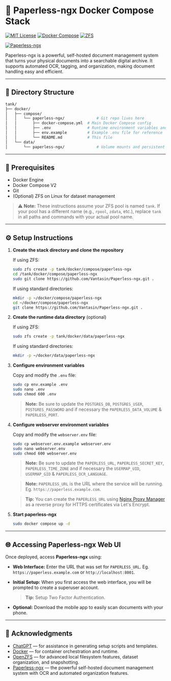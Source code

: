 # 📘 Paperless-ngx Docker Compose Stack

[![MIT License](https://img.shields.io/github/license/Vantasin/paperless-ngx?style=flat-square)](LICENSE)
[![Docker Compose](https://img.shields.io/badge/Docker-Compose-blue?logo=docker)](https://www.docker.com/)
[![ZFS](https://img.shields.io/badge/ZFS-OpenZFS-blue?style=flat-square)](https://openzfs.org/)

[![Paperless-ngx](https://img.shields.io/badge/Paperless--ngx-Document%20Management-blue?logo=read-the-docs&style=flat-square)](https://docs.paperless-ngx.com)

Paperless-ngx is a powerful, self-hosted document management system that turns your physical documents into a searchable digital archive. It supports automated OCR, tagging, and organization, making document handling easy and efficient.

---

## 📁 Directory Structure

```bash
tank/
├── docker/
│   ├── compose/
│   │   └── paperless-ngx/              # Git repo lives here
│   │       ├── docker-compose.yml  # Main Docker Compose config
│   │       ├── .env                # Runtime environment variables and secrets (gitignored!)
│   │       ├── env.example         # Example .env file for reference
│   │       └── README.md           # This file
│   └── data/
│       └── paperless-ngx/              # Volume mounts and persistent data
```

---

## 🧰 Prerequisites

* Docker Engine
* Docker Compose V2
* Git
* (Optional) ZFS on Linux for dataset management

> ⚠️ **Note:** These instructions assume your ZFS pool is named `tank`. If your pool has a different name (e.g., `rpool`, `zdata`, etc.), replace `tank` in all paths and commands with your actual pool name.

---

## ⚙️ Setup Instructions

1. **Create the stack directory and clone the repository**

   If using ZFS:
   ```bash
   sudo zfs create -p tank/docker/compose/paperless-ngx
   cd /tank/docker/compose/paperless-ngx
   sudo git clone https://github.com/Vantasin/Paperless-ngx.git .
   ```

   If using standard directories:
   ```bash
   mkdir -p ~/docker/compose/paperless-ngx
   cd ~/docker/compose/paperless-ngx
   git clone https://github.com/Vantasin/Paperless-ngx.git .
   ```

2. **Create the runtime data directory** (optional)

   If using ZFS:
   ```bash
   sudo zfs create -p tank/docker/data/paperless-ngx
   ```

   If using standard directories:
   ```bash
   mkdir -p ~/docker/data/paperless-ngx
   ```

3. **Configure environment variables**

   Copy and modify the `.env` file:

   ```bash
   sudo cp env.example .env
   sudo nano .env
   sudo chmod 600 .env
   ```

   > **Note:** Be sure to update the `POSTGRES_DB`, `POSTGRES_USER`, `POSTGRES_PASSWORD` and if necessary the `PAPERLESS_DATA_VOLUME` & `PAPERLESS_PORT`.
   
4. **Configure webserver environment variables**

   Copy and modify the `webserver.env` file:

   ```bash
   sudo cp webserver.env.example webserver.env
   sudo nano webserver.env
   sudo chmod 600 webserver.env
   ```

   > **Note:** Be sure to update the `PAPERLESS_URL`, `PAPERLESS_SECRET_KEY`, `PAPERLESS_TIME_ZONE` and if necessary the `USERMAP_UID`, `USERMAP_GID` & `PAPERLESS_OCR_LANGUAGE`.

   > **Note:** `PAPERLESS_URL` is the URL where the service will be running. Eg. `https://paperless.example.com`.
   
   > **Tip:** You can create the `PAPERLESS_URL` using [Nginx Proxy Manager](https://github.com/Vantasin/Nginx-Proxy-Manager.git) as a reverse proxy for HTTPS certificates via Let's Encrypt.

5. **Start paperless-ngx**

   ```bash
   sudo docker compose up -d
   ```

---

## 🌐 Accessing Paperless-ngx Web UI

Once deployed, access **Paperless-ngx** using:

- **Web Interface:** Enter the URL that was set for `PAPERLESS_URL`. Eg. `https://paperless.example.com` or `http://localhost:8001`.

- **Initial Setup:** When you first access the web interface, you will be prompted to create a superuser account.

  > **Tip:** Setup Two Factor Authentication.

- **Optional:** Download the mobile app to easily scan documents with your phone.

---

## 🙏 Acknowledgments

- [ChatGPT](https://openai.com/chatgpt) — for assistance in generating setup scripts and templates.
- [Docker](https://www.docker.com/) — for container orchestration and runtime.
- [OpenZFS](https://openzfs.org/) — for advanced local filesystem features, dataset organization, and snapshotting.
- [Paperless-ngx](https://github.com/paperless-ngx/paperless-ngx) — the powerful self-hosted document management system with OCR and automated organization features.